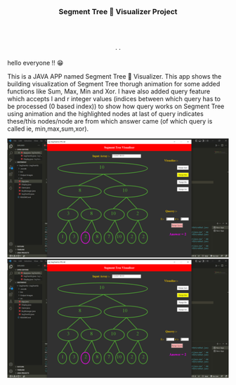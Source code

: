 <!-- PROJECT SHIELDS -->

<!-- PROJECT LOGO -->
<!-- PROJECT LOGO -->
<br />
<p align="center">

  <h3 align="center"> Segment Tree 🌳 Visualizer Project </h3>


  <p align="center">
<!--     An overall solution for placement drives -->
    <br />
    <br />
    <br />
<!--     <a href="http://campusplacement.ga/">View Demo</a> -->
    ·
<!--     <a href="https://github.com/prakharepo/campus_placement_app/issues">Report Bug</a> -->
    ·
<!--     <a href="https://github.com/prakharepo/campus_placement_app/issues">Request Feature</a> -->
  </p>
</p>
hello everyone !! 😁


<!-- ABOUT THE PROJECT -->
This is a JAVA APP named Segment Tree 🌳 Visualizer. This app shows the building visualization of Segment Tree thorugh animation for some added functions like Sum, Max, Min and Xor. I have also added query feature which accepts l and r integer values (indices between which query has to be processed (0 based index)) to show how query works on Segment Tree using animation  and the highlighted nodes at last of query indicates these/this nodes/node are from which answer came (of which query is called ie, min,max,sum,xor). 

[![Product Name Screen Shot][product-screenshot]](https://example.com)
[![Product Name Screen Shot][product-screenshot]](https://example.com)





[product-screenshot]: RangeMax.png
[product-screenshot]: RangeMin.png
